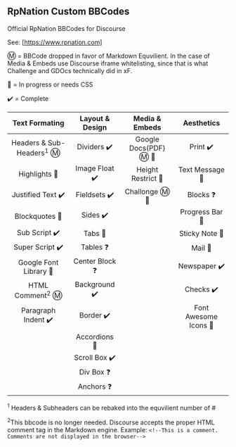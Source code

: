 ## RpNation Custom BBCodes

Official RpNation BBCodes for Discourse

See: [https://www.rpnation.com]

Ⓜ️ = BBCode dropped in favor of Markdown Equvilient. In the case of Media & Embeds use Discourse iframe whitelisting, since that is what Challenge and GDOcs technically did in xF.

🚧 = In progress or needs CSS

✔️ = Complete

|     Text Formating      | Layout & Design |    Media & Embeds    |      Aesthetics      |
| :---------------------: | :-------------: | :------------------: | :------------------: |
| Headers & Sub-Headers<sup>1</sup> Ⓜ️ |   Dividers ✔️    | Google Docs(PDF) Ⓜ️ 🚧 |       Print ✔️        |
|      Highlights 🚧       |  Image Float ✔️  |  Height Restrict 🚧   |    Text Message 🚧    |
|    Justified Text ✔️     |   Fieldsets ✔️   |    Challonge Ⓜ️ 🚧     |       Blocks ❓       |
|      Blockquotes 🚧      |     Sides ✔️     |                      |     Progress Bar 🚧     |
|      Sub Script ✔️       |     Tabs 🚧      |                      |    Sticky Note 🚧     |
|     Super Script ✔️      |    Tables ❓     |                      |        Mail 🚧        |
|  Google Font Library 🚧  | Center Block ❓  |                      |     Newspaper ✔️      |
|     HTML Comment<sup>2</sup> Ⓜ️      |  Background ✔️   |                      |       Checks ✔️       |
|   Paragraph Indent ✔️    |    Border ✔️     |                      | Font Awesome Icons 🚧 |
|                         |  Accordions 🚧   |                      |                      |
|                         |  Scroll Box ✔️   |                      |                      |
|                         |    Div Box ❓    |                      |                      |
|                         |    Anchors ❓    |                      |                      |

<sup>1</sup> Headers & Subheaders can be rebaked into the equvilient number of #

<sup>2</sup>This bbcode is no longer needed. Discourse accepts the proper HTML comment tag in the Markdown engine. Example: `<!--This is a comment. Comments are not displayed in the browser-->`
